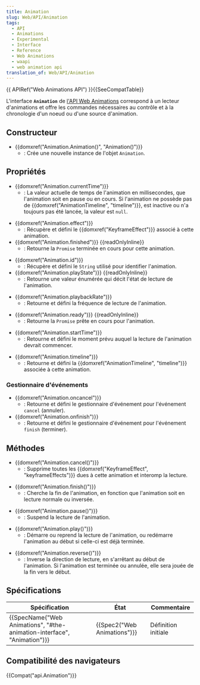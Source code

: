 ```yaml
---
title: Animation
slug: Web/API/Animation
tags:
  - API
  - Animations
  - Experimental
  - Interface
  - Reference
  - Web Animations
  - waapi
  - web animation api
translation_of: Web/API/Animation
---
```

{{ APIRef("Web Animations API") }}{{SeeCompatTable}}

L'interface **`Animation`** de [l'API Web Animations](/en-US/docs/Web/API/Web_Animations_API) correspond à un lecteur d'animations et offre les commandes nécessaires au contrôle et à la chronologie d'un noeud ou d'une source d'animation.

## Constructeur

- {{domxref("Animation.Animation()", "Animation()")}}
  - : Crée une nouvelle instance de l'objet `Animation`.

## Propriétés

- {{domxref("Animation.currentTime")}}
  - : La valeur actuelle de temps de l'animation en millisecondes, que l'animation soit en pause ou en cours. Si l'animation ne possède pas de {{domxref("AnimationTimeline", "timeline")}}, est inactive ou n'a toujours pas été lancée, la valeur est `null`.

<!---->

- {{domxref("Animation.effect")}}
  - : Récupère et défini le {{domxref("KeyframeEffect")}} associé à cette animation.
- {{domxref("Animation.finished")}} {{readOnlyInline}}
  - : Retourne la `Promise` terminée en cours pour cette animation.

<!---->

- {{domxref("Animation.id")}}
  - : Récupère et défini le `String` utilisé pour identifier l'animation.
- {{domxref("Animation.playState")}} {{readOnlyInline}}
  - : Retourne une valeur énumérée qui décit l'état de lecture de l'animation.

<!---->

- {{domxref("Animation.playbackRate")}}
  - : Retourne et défini la fréquence de lecture de l'animation.

<!---->

- {{domxref("Animation.ready")}} {{readOnlyInline}}
  - : Retourne la `Promise` prête en cours pour l'animation.

<!---->

- {{domxref("Animation.startTime")}}
  - : Retourne et défini le moment prévu auquel la lecture de l'animation devrait commencer.

<!---->

- {{domxref("Animation.timeline")}}
  - : Retourne et défini la {{domxref("AnimationTimeline", "timeline")}} associée à cette animation.

### Gestionnaire d'événements

- {{domxref("Animation.oncancel")}}
  - : Retourne et défini le gestionnaire d'événement pour l'événement `cancel` (annuler).
- {{domxref("Animation.onfinish")}}
  - : Retourne et défini le gestionnaire d'événement pour l'événement `finish` (terminer).

## Méthodes

- {{domxref("Animation.cancel()")}}
  - : Supprime toutes les {{domxref("KeyframeEffect", "keyframeEffects")}} dues à cette animation et interomp la lecture.

<!---->

- {{domxref("Animation.finish()")}}
  - : Cherche la fin de l'animation, en fonction que l'animation soit en lecture normale ou inversée.

<!---->

- {{domxref("Animation.pause()")}}
  - : Suspend la lecture de l'animation.

<!---->

- {{domxref("Animation.play()")}}
  - : Démarre ou reprend la lecture de l'animation, ou redémarre l'animation au début si celle-ci est déjà terminée.

<!---->

- {{domxref("Animation.reverse()")}}
  - : Inverse la direction de lecture, en s'arrêtant au début de l'animation. Si l'animation est terminée ou annulée, elle sera jouée de la fin vers le début.

## Spécifications

| Spécification                                                                                    | État                                 | Commentaire         |
| ------------------------------------------------------------------------------------------------ | ------------------------------------ | ------------------- |
| {{SpecName("Web Animations", "#the-animation-interface", "Animation")}} | {{Spec2("Web Animations")}} | Définition initiale |

## Compatibilité des navigateurs

{{Compat("api.Animation")}}
